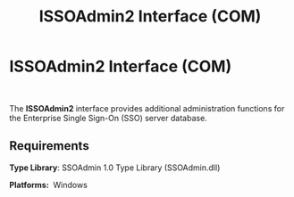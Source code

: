 ﻿---
title: ISSOAdmin2 Interface (COM)
TOCTitle: ISSOAdmin2 Interface (COM)
ms:assetid: 636c5e72-674a-411b-9693-13d10e07d66c
ms:mtpsurl: https://msdn.microsoft.com/en-us/library/Aa771128(v=BTS.80)
ms:contentKeyID: 51528513
ms.date: 08/30/2017
mtps_version: v=BTS.80
---

# ISSOAdmin2 Interface (COM)

 

The **ISSOAdmin2** interface provides additional administration functions for the Enterprise Single Sign-On (SSO) server database.

## Requirements

**Type Library**: SSOAdmin 1.0 Type Library (SSOAdmin.dll)

**Platforms:**  Windows

